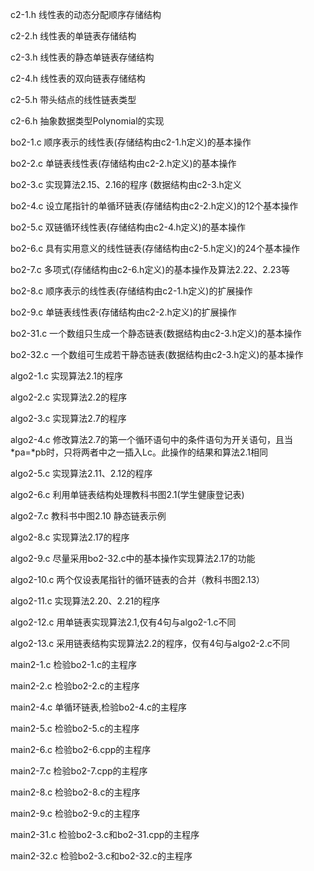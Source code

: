 c2-1.h 线性表的动态分配顺序存储结构

c2-2.h 线性表的单链表存储结构

c2-3.h 线性表的静态单链表存储结构

c2-4.h 线性表的双向链表存储结构

c2-5.h 带头结点的线性链表类型

c2-6.h 抽象数据类型Polynomial的实现

bo2-1.c 顺序表示的线性表(存储结构由c2-1.h定义)的基本操作

bo2-2.c 单链表线性表(存储结构由c2-2.h定义)的基本操作

bo2-3.c 实现算法2.15、2.16的程序 (数据结构由c2-3.h定义

bo2-4.c 设立尾指针的单循环链表(存储结构由c2-2.h定义)的12个基本操作

bo2-5.c 双链循环线性表(存储结构由c2-4.h定义)的基本操作

bo2-6.c 具有实用意义的线性链表(存储结构由c2-5.h定义)的24个基本操作

bo2-7.c 多项式(存储结构由c2-6.h定义)的基本操作及算法2.22、2.23等

bo2-8.c 顺序表示的线性表(存储结构由c2-1.h定义)的扩展操作

bo2-9.c 单链表线性表(存储结构由c2-2.h定义)的扩展操作

bo2-31.c 一个数组只生成一个静态链表(数据结构由c2-3.h定义)的基本操作

bo2-32.c 一个数组可生成若干静态链表(数据结构由c2-3.h定义)的基本操作

algo2-1.c 实现算法2.1的程序

algo2-2.c 实现算法2.2的程序

algo2-3.c 实现算法2.7的程序

algo2-4.c 修改算法2.7的第一个循环语句中的条件语句为开关语句，且当*pa=*pb时，只将两者中之一插入Lc。此操作的结果和算法2.1相同

algo2-5.c 实现算法2.11、2.12的程序

algo2-6.c 利用单链表结构处理教科书图2.1(学生健康登记表)

algo2-7.c 教科书中图2.10 静态链表示例

algo2-8.c 实现算法2.17的程序

algo2-9.c 尽量采用bo2-32.c中的基本操作实现算法2.17的功能

algo2-10.c 两个仅设表尾指针的循环链表的合并（教科书图2.13）

algo2-11.c 实现算法2.20、2.21的程序

algo2-12.c 用单链表实现算法2.1,仅有4句与algo2-1.c不同

algo2-13.c 采用链表结构实现算法2.2的程序，仅有4句与algo2-2.c不同

main2-1.c 检验bo2-1.c的主程序

main2-2.c 检验bo2-2.c的主程序

main2-4.c 单循环链表,检验bo2-4.c的主程序

main2-5.c 检验bo2-5.c的主程序

main2-6.c 检验bo2-6.cpp的主程序

main2-7.c 检验bo2-7.cpp的主程序

main2-8.c 检验bo2-8.c的主程序

main2-9.c 检验bo2-9.c的主程序

main2-31.c 检验bo2-3.c和bo2-31.cpp的主程序

main2-32.c 检验bo2-3.c和bo2-32.c的主程序